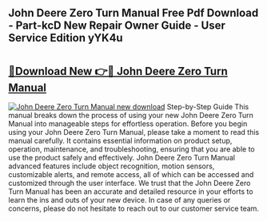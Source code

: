 ## John Deere Zero Turn Manual Free Pdf Download - Part-kcD New Repair Owner Guide - User Service Edition yYK4u

# <h2><a href="http://bc90051.oget.top/?id=John+Deere+Zero+Turn+Manual">🔗Download New 👉🔴 John Deere Zero Turn Manual</a></h2>

[![John Deere Zero Turn Manual new download](https://i.imgur.com/5g1atiW.png)](http://bc90051.oget.top/?id=John+Deere+Zero+Turn+Manual)
Step-by-Step Guide This manual breaks down the process of using your new John Deere Zero Turn Manual into manageable steps for effortless operation. Before you begin using your John Deere Zero Turn Manual, please take a moment to read this manual carefully. It contains essential information on product setup, operation, maintenance, and troubleshooting, ensuring that you are able to use the product safely and effectively. John Deere Zero Turn Manual advanced features include object recognition, motion sensors, customizable alerts, and remote access, all of which can be accessed and customized through the user interface. We trust that the John Deere Zero Turn Manual has been an accurate and detailed resource in your efforts to learn the ins and outs of your new device. In case of any queries or concerns, please do not hesitate to reach out to our customer service team.

